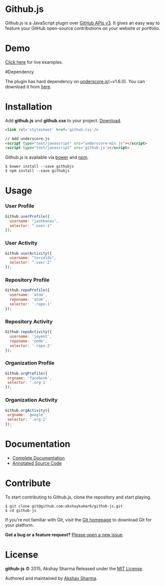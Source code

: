 # Github.js

Github.js is a JavaScript plugin over [GitHub APIs v3](https://developer.github.com/v3/). It gives an easy way to feature your GitHub open-source contributions on your website or portfolio.

# Demo

[Click here](http://akshaykumar6.github.io/github-js) for live examples.

#Dependency

The plugin has hard dependency on [underscore.js](http://underscorejs.org/)(~v1.6.0). You can download it from [here](https://github.com/jashkenas/underscore/archive/1.6.0.zip).

# Installation

Add **github.js** and **github.css** to your project. [Download](https://github.com/akshaykumar6/github-js/archive/master.zip).

```html
<link rel='stylesheet' href='github.css'/>

// Add underscore.js 
<script type="text/javascript" src="underscore-min.js"></script>
<script type="text/javascript" src='github.js'></script>
```

Github.js is available via [bower](http://bower.io/search/?q=githubjs) and [npm](https://www.npmjs.com/package/githubjs).
```
$ bower install --save githubjs
$ npm install --save githubjs
```

# Usage
### User Profile

```javascript
Github.userProfile({
  username: "jashkenas",
  selector: ".user-1"
});
```
  
### User Activity

```javascript
Github.userActivity({
  username: "torvalds",
  selector: ".user-2"
});
```
  
### Repository Profile
 
```javascript
Github.repoProfile({
  username: 'atom',
  reponame: 'atom',
  selector: '.repo-1'
});
```

### Repository Activity
 
```javascript
Github.repoActivity({
  username: 'joyent',
  reponame: 'node',
  selector: '.repo-2'
});
```
  
### Organization Profile
 
```javascript
Github.orgProfile({
 orgname: 'facebook',
 selector: '.org-1'
});
```
  
### Organization Activity
 
```javascript
Github.orgActivity({
 orgname: 'google',
 selector: '.org-2'
});
``` 
  
# Documentation
 * [Complete Documentation](https://github.com/akshaykumar6/github-js/wiki)
 * [Annotated Source Code](http://akshaykumar6.github.io/github-js/docs/github.html)

# Contribute
 To start contributing to Github.js, clone the repository and start playing.
```
$ git clone git@github.com:akshaykumar6/github-js.git
$ cd github-js
```

If you're not familiar with Git, visit the [Git homepage](http://git-scm.com/) to download Git for your platform.

**Got a bug or a feature request?** [Please open a new issue](https://github.com/akshaykumar6/github-js/issues).

# License
**github-js** © 2015, Akshay Sharma Released under the [MIT License](http://mit-license.org/).

Authored and maintained by [Akshay Sharma](http://akshaykumar6.github.io/).
